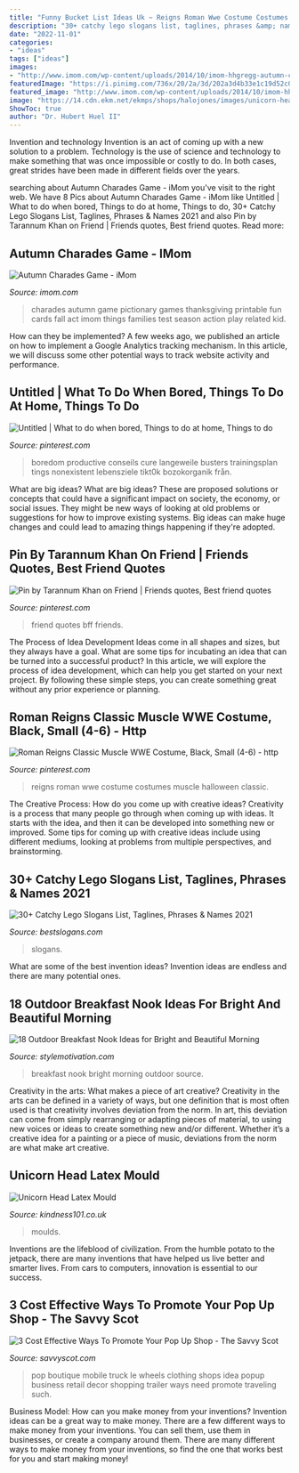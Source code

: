 ```yaml
---
title: "Funny Bucket List Ideas Uk ~ Reigns Roman Wwe Costume Costumes Muscle Halloween Classic"
description: "30+ catchy lego slogans list, taglines, phrases &amp; names 2021"
date: "2022-11-01"
categories:
- "ideas"
tags: ["ideas"]
images:
- "http://www.imom.com/wp-content/uploads/2014/10/imom-hhgregg-autumn-charades-game-600px.jpg"
featuredImage: "https://i.pinimg.com/736x/20/2a/3d/202a3d4b33e1c19d52c0f4b85c7a1b19.jpg"
featured_image: "http://www.imom.com/wp-content/uploads/2014/10/imom-hhgregg-autumn-charades-game-600px.jpg"
image: "https://14.cdn.ekm.net/ekmps/shops/halojones/images/unicorn-head-latex-mould-2972-p.jpg?w=749&amp;h=1000&amp;v=1"
ShowToc: true
author: "Dr. Hubert Huel II"
---
```



Invention and technology
Invention is an act of coming up with a new solution to a problem. Technology is the use of science and technology to make something that was once impossible or costly to do. In both cases, great strides have been made in different fields over the years.

	

		
searching about Autumn Charades Game - iMom you've visit to the right web. We have 8 Pics about Autumn Charades Game - iMom like Untitled | What to do when bored, Things to do at home, Things to do, 30+ Catchy Lego Slogans List, Taglines, Phrases &amp; Names 2021 and also Pin by Tarannum Khan on Friend | Friends quotes, Best friend quotes. Read more:
		
    
## Autumn Charades Game - IMom

<img loading=lazy src="http://www.imom.com/wp-content/uploads/2014/10/imom-hhgregg-autumn-charades-game-600px.jpg" onerror="this.onerror=null;this.src='https://tse2.mm.bing.net/th?id=OIP.tnS8mAm2zR76kYBekqIIJAHaJk&amp;pid=15.1';" alt="Autumn Charades Game - iMom">

_Source: imom.com_

>charades autumn game pictionary games thanksgiving printable fun cards fall act imom things families test season action play related kid. 

	

How can they be implemented?
A few weeks ago, we published an article on how to implement a Google Analytics tracking mechanism. In this article, we will discuss some other potential ways to track website activity and performance.

    
## Untitled | What To Do When Bored, Things To Do At Home, Things To Do

<img loading=lazy src="https://i.pinimg.com/736x/25/9d/43/259d437493c8c267d57c8cd6ee2f3261.jpg" onerror="this.onerror=null;this.src='https://tse2.mm.bing.net/th?id=OIP.aRRV5QAtml0gY2lfZgBXBgHaLH&amp;pid=15.1';" alt="Untitled | What to do when bored, Things to do at home, Things to do">

_Source: pinterest.com_

>boredom productive conseils cure langeweile busters trainingsplan tings nonexistent lebensziele tikt0k bozokorganik från. 

	

What are big ideas?
What are big ideas? These are proposed solutions or concepts that could have a significant impact on society, the economy, or social issues. They might be new ways of looking at old problems or suggestions for how to improve existing systems. Big ideas can make huge changes and could lead to amazing things happening if they're adopted.

    
## Pin By Tarannum Khan On Friend | Friends Quotes, Best Friend Quotes

<img loading=lazy src="https://i.pinimg.com/736x/20/2a/3d/202a3d4b33e1c19d52c0f4b85c7a1b19.jpg" onerror="this.onerror=null;this.src='https://tse2.mm.bing.net/th?id=OIP.XMo3thaDRGbSbbAEAyKeNwHaKF&amp;pid=15.1';" alt="Pin by Tarannum Khan on Friend | Friends quotes, Best friend quotes">

_Source: pinterest.com_

>friend quotes bff friends. 

	

The Process of Idea Development
Ideas come in all shapes and sizes, but they always have a goal. What are some tips for incubating an idea that can be turned into a successful product? 
In this article, we will explore the process of idea development, which can help you get started on your next project. By following these simple steps, you can create something great without any prior experience or planning.

    
## Roman Reigns Classic Muscle WWE Costume, Black, Small (4-6) - Http

<img loading=lazy src="https://i.pinimg.com/736x/78/0a/7b/780a7b1b81e2bb093f7243a448fde8d0.jpg" onerror="this.onerror=null;this.src='https://tse4.mm.bing.net/th?id=OIP.sDqPm-0Un1IVMsXzYb24tAHaOn&amp;pid=15.1';" alt="Roman Reigns Classic Muscle WWE Costume, Black, Small (4-6) - http">

_Source: pinterest.com_

>reigns roman wwe costume costumes muscle halloween classic. 

	

The Creative Process: How do you come up with creative ideas?
Creativity is a process that many people go through when coming up with ideas. It starts with the idea, and then it can be developed into something new or improved. Some tips for coming up with creative ideas include using different mediums, looking at problems from multiple perspectives, and brainstorming.

    
## 30+ Catchy Lego Slogans List, Taglines, Phrases &amp; Names 2021

<img loading=lazy src="https://www.bestslogans.com/img/searches/catchy-lego-slogans-list-201712_1115.png" onerror="this.onerror=null;this.src='https://tse2.mm.bing.net/th?id=OIP.G-R-OrCrBmsXeXwgQKpSMQHaGL&amp;pid=15.1';" alt="30+ Catchy Lego Slogans List, Taglines, Phrases &amp; Names 2021">

_Source: bestslogans.com_

>slogans. 

	

What are some of the best invention ideas?
Invention ideas are endless and there are many potential ones.

    
## 18 Outdoor Breakfast Nook Ideas For Bright And Beautiful Morning

<img loading=lazy src="http://www.stylemotivation.com/wp-content/uploads/2014/01/20-Outdoor-Breakfast-Nook-Ideas-for-Bright-and-Beautiful-Morning-13-620x465.jpg" onerror="this.onerror=null;this.src='https://tse2.mm.bing.net/th?id=OIP.ZB4RY7ANW1ebiB7CC5NDcwHaFj&amp;pid=15.1';" alt="18 Outdoor Breakfast Nook Ideas for Bright and Beautiful Morning">

_Source: stylemotivation.com_

>breakfast nook bright morning outdoor source. 

	

Creativity in the arts: What makes a piece of art creative?
Creativity in the arts can be defined in a variety of ways, but one definition that is most often used is that creativity involves deviation from the norm. In art, this deviation can come from simply rearranging or adapting pieces of material, to using new voices or ideas to create something new and/or different. Whether it’s a creative idea for a painting or a piece of music, deviations from the norm are what make art creative.

    
## Unicorn Head Latex Mould

<img loading=lazy src="https://14.cdn.ekm.net/ekmps/shops/halojones/images/unicorn-head-latex-mould-2972-p.jpg?w=749&amp;h=1000&amp;v=1" onerror="this.onerror=null;this.src='https://tse3.mm.bing.net/th?id=OIP.jfDhbchxSrEjF8czW11thAHaJ4&amp;pid=15.1';" alt="Unicorn Head Latex Mould">

_Source: kindness101.co.uk_

>moulds. 

	

Inventions are the lifeblood of civilization. From the humble potato to the jetpack, there are many inventions that have helped us live better and smarter lives. From cars to computers, innovation is essential to our success.

    
## 3 Cost Effective Ways To Promote Your Pop Up Shop - The Savvy Scot

<img loading=lazy src="http://savvyscot.com/wp-content/uploads/2015/07/pop-up-shop.jpg" onerror="this.onerror=null;this.src='https://tse1.mm.bing.net/th?id=OIP.Y0sJQ2Tvugufw4ouiSovOwHaJw&amp;pid=15.1';" alt="3 Cost Effective Ways To Promote Your Pop Up Shop - The Savvy Scot">

_Source: savvyscot.com_

>pop boutique mobile truck le wheels clothing shops idea popup business retail decor shopping trailer ways need promote traveling such. 

	

Business Model: How can you make money from your inventions?
Invention ideas can be a great way to make money. There are a few different ways to make money from your inventions. You can sell them, use them in businesses, or create a company around them. There are many different ways to make money from your inventions, so find the one that works best for you and start making money!

